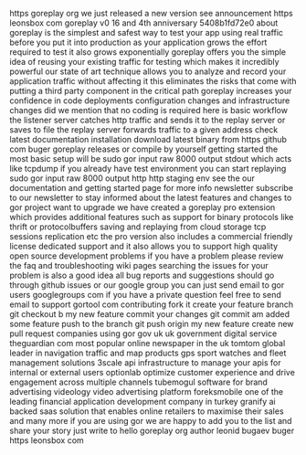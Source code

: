 https goreplay org we just released a new version see announcement https leonsbox com goreplay v0 16 and 4th anniversary 5408b1fd72e0 about goreplay is the simplest and safest way to test your app using real traffic before you put it into production as your application grows the effort required to test it also grows exponentially goreplay offers you the simple idea of reusing your existing traffic for testing which makes it incredibly powerful our state of art technique allows you to analyze and record your application traffic without affecting it this eliminates the risks that come with putting a third party component in the critical path goreplay increases your confidence in code deployments configuration changes and infrastructure changes did we mention that no coding is required here is basic workflow the listener server catches http traffic and sends it to the replay server or saves to file the replay server forwards traffic to a given address check latest documentation installation download latest binary from https github com buger goreplay releases or compile by yourself getting started the most basic setup will be sudo gor input raw 8000 output stdout which acts like tcpdump if you already have test environment you can start replaying sudo gor input raw 8000 output http http staging env see the our documentation and getting started page for more info newsletter subscribe to our newsletter to stay informed about the latest features and changes to gor project want to upgrade we have created a goreplay pro extension which provides additional features such as support for binary protocols like thrift or protocolbuffers saving and replaying from cloud storage tcp sessions replication etc the pro version also includes a commercial friendly license dedicated support and it also allows you to support high quality open source development problems if you have a problem please review the faq and troubleshooting wiki pages searching the issues for your problem is also a good idea all bug reports and suggestions should go through github issues or our google group you can just send email to gor users googlegroups com if you have a private question feel free to send email to support gortool com contributing fork it create your feature branch git checkout b my new feature commit your changes git commit am added some feature push to the branch git push origin my new feature create new pull request companies using gor gov uk uk government digital service theguardian com most popular online newspaper in the uk tomtom global leader in navigation traffic and map products gps sport watches and fleet management solutions 3scale api infrastructure to manage your apis for internal or external users optionlab optimize customer experience and drive engagement across multiple channels tubemogul software for brand advertising videology video advertising platform foreksmobile one of the leading financial application development company in turkey granify ai backed saas solution that enables online retailers to maximise their sales and many more if you are using gor we are happy to add you to the list and share your story just write to hello goreplay org author leonid bugaev buger https leonsbox com